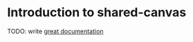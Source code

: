 # Introduction to shared-canvas

TODO: write [great documentation](http://jacobian.org/writing/what-to-write/)
